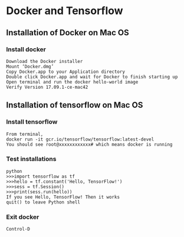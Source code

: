 # Docker and Tensorflow
## Installation of Docker on Mac OS
### Install docker
```
Download the Docker installer
Mount ‘Docker.dmg’
Copy Docker.app to your Application directory
Double click Docker.app and wait for Docker to finish starting up
Open terminal and run the docker hello-world image
Verify Version 17.09.1-ce-mac42
```


## Installation of tensorflow on Mac OS
### Install tensorflow

```
From terminal,
docker run -it gcr.io/tensorflow/tensorflow:latest-devel
You should see root@xxxxxxxxxxxx# which means docker is running
```

### Test installations

```
python
>>>import tensorflow as tf
>>>hello = tf.constant('Hello, TensorFlow!')
>>>sess = tf.Session()
>>>print(sess.run(hello))
If you see Hello, TensorFlow! Then it works
quit() to leave Python shell
```

### Exit docker
```
Control-D
```
